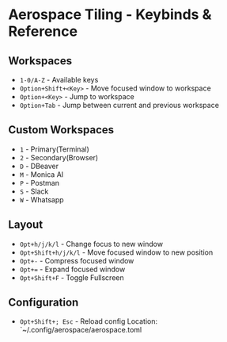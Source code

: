 # Aerospace Tiling - Keybinds & Reference

## Workspaces

- `1-0/A-Z` - Available keys
- `Option+Shift+<Key>` - Move focused window to workspace
- `Option+<Key>` - Jump to workspace
- `Option+Tab` - Jump between current and previous workspace

## Custom Workspaces

- `1` - Primary(Terminal)
- `2` - Secondary(Browser)
- `D` - DBeaver
- `M` - Monica AI
- `P` - Postman
- `S` - Slack
- `W` - Whatsapp

## Layout

- `Opt+h/j/k/l` - Change focus to new window
- `Opt+Shift+h/j/k/l` - Move focused window to new position
- `Opt+-` - Compress focused window
- `Opt+=` - Expand focused window
- `Opt+Shift+F` - Toggle Fullscreen

## Configuration

- `Opt+Shift+; Esc` - Reload config
  Location: `~/.config/aerospace/aerospace.toml
